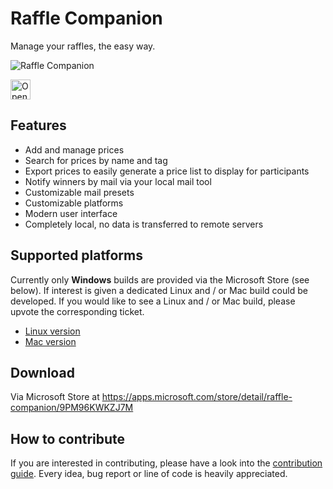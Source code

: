 # Raffle Companion

Manage your raffles, the easy way.

![Raffle Companion](https://github.com/user-attachments/assets/6605806a-a79c-4ca3-aaa2-ffeb1176342e)

<a href="https://idx.google.com/import?url=https://github.com/Boehrsi/Raffle-Companion">
  <picture>
    <source
      media="(prefers-color-scheme: dark)"
      srcset="https://cdn.idx.dev/btn/open_dark_32.svg">
    <source
      media="(prefers-color-scheme: light)"
      srcset="https://cdn.idx.dev/btn/open_light_32.svg">
    <img
      height="32"
      alt="Open in IDX"
      src="https://cdn.idx.dev/btn/open_purple_32.svg">
  </picture>
</a>

## Features

- Add and manage prices
- Search for prices by name and tag
- Export prices to easily generate a price list to display for participants
- Notify winners by mail via your local mail tool
- Customizable mail presets
- Customizable platforms
- Modern user interface
- Completely local, no data is transferred to remote servers

## Supported platforms

Currently only **Windows** builds are provided via the Microsoft Store (see below). If interest is given a dedicated Linux and / or Mac build could be developed.
If you would like to see a Linux and / or Mac build, please upvote the corresponding ticket.

- [Linux version](https://github.com/Boehrsi/Raffle-Companion/issues/4)
- [Mac version](https://github.com/Boehrsi/Raffle-Companion/issues/5)

## Download

Via Microsoft Store at https://apps.microsoft.com/store/detail/raffle-companion/9PM96KWKZJ7M

## How to contribute

If you are interested in contributing, please have a look into
the [contribution guide](https://github.com/Boehrsi/Raffle-Companion/blob/main/CONTRIBUTING.md). Every idea, bug report or line of code is heavily
appreciated.
